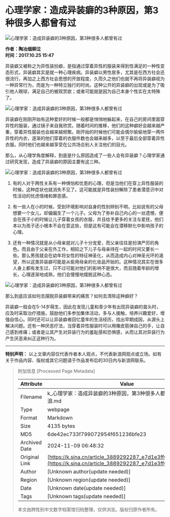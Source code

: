 # 心理学家：造成异装癖的3种原因，第3种很多人都曾有过

![心理学家：造成异装癖的3种原因，第3种很多人都曾有过](https://n.sinaimg.cn/sinacn10201/360/w180h180/20191010/cb10-ifrwayx3264770.jpg)

**作者：陶冶烟柳泣**  
**时间：2017.10.25 15:47**

异装癖又被称之为异性装扮癖，是指通过穿着异性的服装来得到性满足的一种性变态形式，异装癖其实是就一种心理疾病。异装癖以男性居多，尤其是在西方社会还很流行，再加之上西方社会思想的开放程度，久而久之他们也就不再将异装癖视为一种异常行为，而是为一种特立独行的时尚。这种公开的异装癖的出现或是为了吸引他人眼球，满足自己的被观赏欲；或者可能就是因为自己本身个性实在太特殊了。

![心理学家：造成异装癖的3种原因，第3种很多人都曾有过](http://k.sinaimg.cn/n/sinacn/20171025/87ea-fymzzpw2010919.jpg/w700d1q75cms.jpg)

异装癖在刚刚开始有这种爱好的时候一般都是悄悄地躲起来，在自己的房间里面穿异性的服装，通过镜子来自我欣赏。随着时间的推移，他们的这种癖好会越来越严重，穿着异性服装也会越来越频繁。刚开始的时候他们可能会偶尔偷偷地穿一两件异性的内衣，逐渐的他们穿着的衣服件数也会越来越多，以至于最后全部穿着异性衣服。同时他们也越来越享受在公共场合别人关注他们的目光。

那么，从心理学角度解释，到底是什么原因造成了一些人会有异装癖？心理学家通过研究发现，造成了异装癖的原因主要有这三种。

![心理学家：造成异装癖的3种原因，第3种很多人都曾有过](http://k.sinaimg.cn/n/sinacn/20171025/8980-fymzzpw2012748.jpg/w700d1q75cms.jpg)

1. 有的人对于两性关系有一种惧怕和忧患的心理，但是当他们在穿上异性服装的时候，这种症状也就消失不见了。这可能就是异性装扮解除了患者潜意识中对性活动的忧虑情绪和罪恶感。

2. 有一些人在小的时候，受到环境影响对自身的性别辨别不明，比如说有的父母想要一个女儿，却偏偏生了一个儿子。父母为了弥补自己内心的一丝遗憾，便会在孩子小的时候让儿子穿着女孩的衣服，并且给予更多的关注与爱抚，他们本以为孩子还小根本不会在意这些，但是这有可能会在潜移默化中影响孩子的心理。

3. 还有一种情况就是从小母亲就对儿子十分宠爱，而父亲往往是扮演严厉的角色。而且由于父亲在外工作，相较之下儿子与母亲待在一起的时间又要长一些。那么男孩就会在幼年将女性的特征神圣化，从而造成内心对神圣光环的渴望，所以这类异装癖可能是从偷用母亲的化妆品开始的。这种情况其实在很多人身上都有发生过，只不过可能对他们的影响不是很大，而且随着年龄的增长，心理逐渐地成熟，他们会慢慢地摆脱这种心态。

![心理学家：造成异装癖的3种原因，第3种很多人都曾有过](http://k.sinaimg.cn/n/sinacn/20171025/73c7-fymzzpw2012757.jpg/w700d1q75cms.jpg)

那么到底应该如何去摆脱异装癖带来的痛苦？如何去清除这种癖好？

异装癖一般会在5-14岁萌生，因此在发现儿童和青少年有出现异装癖的苗头时，应及时采取治疗措施，鼓励他们多参加集体活动，多与人接触，培养兴趣爱好，增强自信心。同时还可以让异装癖者回忆童年的生活经历，找出早期成因，从源头上解决问题。还有一种厌恶疗法，当穿着异性服装时可以用橡皮筋弹自己的手，让自己感到疼痛；或者是让其产生对异装行为的羞耻感和恐惧感，从而让其对异装行为产生厌恶来纠正这种行为。

---

**特别声明：** 以上文章内容仅代表作者本人观点，不代表新浪网观点或立场。如有关于作品内容、版权或其它问题请于作品发布后的30日内与新浪网联系。

> 附加信息 [Processed Page Metadata]
>
> | Attribute       | Value                                  |
> |-----------------|----------------------------------------|
> | Filename        | k_心理学家：造成异装癖的3种原因，第3种很多人都曾有过_-_新浪.md                             |
> | Type            | webpage                                 |
> | Format          | Markdown                               |
> | Size            | 4135 bytes                           |
> | MD5             | 6de42ec733f799072954f651236bfe23                                  |
> | Archived Date   | 2024-11-09 06:48:32                             |
> | Original Link   | [https://k.sina.cn/article_3889292287_e7d1e3ff001001pk1.html](https://k.sina.cn/article_3889292287_e7d1e3ff001001pk1.html)                         |
> | Author          | [Unknown author(update needed)]                              |
> | Region          | [Unknown region(update needed)]                              |
> | Date            | [Unknown date(update needed)]                                 |
> | Tags            | [Unknown tags(update needed)]                                 |
>
> 本文由跨性别中文数字档案馆归档整理，仅供浏览。版权归原作者所有。
>